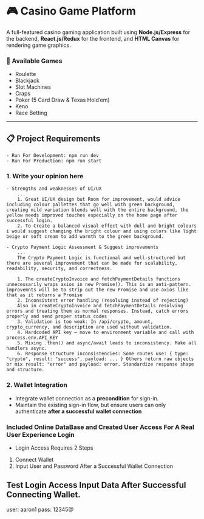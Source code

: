 # 🎮 Casino Game Platform

A full-featured casino gaming application built using **Node.js/Express** for the backend, **React.js/Redux** for the frontend, and **HTML Canvas** for rendering game graphics.

### 🎲 Available Games

- Roulette
- Blackjack
- Slot Machines
- Craps
- Poker (5 Card Draw & Texas Hold’em)
- Keno
- Race Betting

---

## 📋 Project Requirements

    - Run For Development: npm run dev
    - Run For Production: npm run start

### 1. Write your opinion here

    - Strengths and weaknesses of UI/UX
        ...
        1. Great UI/UX design but Room for improvement, would advice including colour pallettes that go well with green background, creating mild variation blends well with the entire background, the yellow needs improved touches especially on the home page after successful login.
        2. To Create a balanced visual effect with dull and bright colours i would suggest changing the bright colour and using colors like light beige or soft cream to add warmth to the green background.

    - Crypto Payment Logic Assessment & Suggest improvements
        ...
        The Crypto Payment Logic is functional and well-structured but there are several improvement that can be made for scalability, readability, security, and correctness.

        1. The createCryptoInvoice and fetchPaymentDetails functions unnecessarily wraps axios in new Promise(). This is an anti-pattern. improvemnts will be to strip out the new Promise and use axios like that as it returns a Promise
        2. Inconsistent error handling (resolving instead of rejecting)
        Also in createCryptoInvoice and fetchPaymentDetails resolving errors and treating them as normal responses. Instead, catch errors properly and send proper status codes
        3. Validation is too weak: In /api/crypto, amount, crypto_currency, and description are used without validation.
        4. Hardcoded API key – move to environment variable and call with process.env.API_KEY
        5. Mixing .then() and async/await leads to inconsistency. Make all handlers async.
        6. Response structure inconsistencies: Some routes use: { type: "crypto", result: "success", payload: ... } Others return raw objects or mix result: "error" and payload: error. Standardize response shape and structure.

### 2. Wallet Integration

- Integrate wallet connection as a **precondition** for sign-in.
- Maintain the existing sign-in flow, but ensure users can only authenticate **after a successful wallet connection**

### Included Online DataBase and Created User Access For A Real User Experience Login

- Login Access Requires 2 Steps

1. Connect Wallet
2. Input User and Password After a Successful Wallet Connection

## Test Login Access Input Data After Successful Connecting Wallet.

user: aaron1
pass: 12345@
